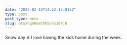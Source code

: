 ```yaml
---
date: "2023-02-15T14:52:13.015Z"
type: post 
post_type: note
slug: 6tsxhgm0em7bh5vhs164j8
---
```

Snow day ❄️ I love having the kids home during the week. 

